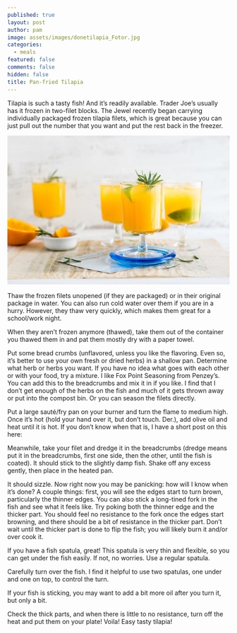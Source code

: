 ```yaml
---
published: true
layout: post
author: pam
image: assets/images/donetilapia_Fotor.jpg
categories:
  - meals
featured: false
comments: false
hidden: false
title: Pan-fried Tilapia
---
```


Tilapia is such a tasty fish!  And it’s readily available.  Trader Joe’s usually has it frozen in two-filet blocks.  The Jewel recently began carrying individually packaged frozen tilapia filets, which is great because you can just pull out the number that you want and put the rest back in the freezer.

![step one](/assets/images/9.jpg)

Thaw the frozen filets unopened (if they are packaged) or in their original package in water.  You can also run cold water over them if you are in a hurry.  However, they thaw very quickly, which makes them great for a school/work night.

When they aren’t frozen anymore (thawed), take them out of the container you thawed them in and pat them mostly dry with a paper towel. 

Put some bread crumbs (unflavored, unless you like the flavoring.  Even so, it’s better to use your own fresh or dried herbs) in a shallow pan.  Determine what herb or herbs you want.  If you have no idea what goes with each other or with your food, try a mixture.  I like Fox Point Seasoning from Penzey’s. You can add this to the breadcrumbs and mix it in if you like.  I find that I don’t get enough of the herbs on the fish and much of it gets thrown away or put into the compost bin.  Or you can season the filets directly.

Put a large sauté/fry pan on your burner and turn the flame to medium high.  Once it’s hot (hold your hand over it, but don’t touch.  Der.), add olive oil and heat until it is hot.  If you don’t know when that is, I have a short post on this here: 

Meanwhile, take your filet and dredge it in the breadcrumbs (dredge means put it in the breadcrumbs, first one side, then the other, until the fish is coated).  It should stick to the slightly damp fish. Shake off any excess gently, then place in the heated pan.

It should sizzle.  Now right now you may be panicking: how will I know when it’s done?  A couple things: first, you will see the edges start to turn brown, particularly the thinner edges.  You can also stick a long-tined fork in the fish and see what it feels like.  Try poking both the thinner edge and the thicker part.  You should feel no resistance to the fork once the edges start browning, and there should be a bit of resistance in the thicker part.  Don’t wait until the thicker part is done to flip the fish; you will likely burn it and/or over cook it.

If you have a fish spatula, great!  This spatula is very thin and flexible, so you can get under the fish easily.  If not, no worries.  Use a regular spatula.

Carefully turn over the fish.  I find it helpful to use two spatulas, one under and one on top, to control the turn.  

If your fish is sticking, you may want to add a bit more oil after you turn it, but only a bit.

Check the thick parts, and when there is little to no resistance, turn off the heat and put them on your plate! Voila! Easy tasty tilapia!


